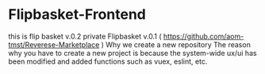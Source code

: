 # Flipbasket-Frontend <br>
this is flip basket v.0.2
private Flipbasket v.0.1 ( https://github.com/aom-tmst/Reverese-Marketplace ) 
Why we create a new repository
  The reason why you have to create a new project is because the system-wide 
  ux/ui has been modified and added functions such as vuex, eslint, etc.

